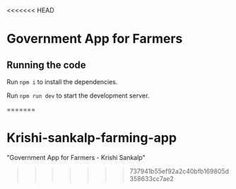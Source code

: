 <<<<<<< HEAD

  # Government App for Farmers



  ## Running the code

  Run `npm i` to install the dependencies.

  Run `npm run dev` to start the development server.
  
=======
# Krishi-sankalp-farming-app
"Government App for Farmers - Krishi Sankalp"
>>>>>>> 737941b55ef92a2c40bfb169805d358633cc7ae2
